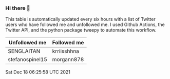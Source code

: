 ### Hi there 👋

This table is automatically updated every six hours with a list of Twitter users who have followed me and unfollowed me. I used Github Actions, the Twitter API, and the python package tweepy to automate this workflow.

| Unfollowed me |  Followed me |
| --- | --- |
|SENGLAITAN|krriisshhna|
|stefanospinel15|morgann878|
Sat Dec 18 06:25:58 UTC 2021
